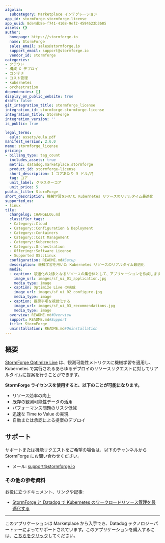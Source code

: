 ```yaml
---
algolia:
  subcategory: Marketplace インテグレーション
app_id: stormforge-stormforge-license
app_uuid: 8de4db8e-f741-4168-9ef2-4594623b3605
assets: {}
author:
  homepage: https://stormforge.io
  name: StormForge
  sales_email: sales@stormforge.io
  support_email: support@stormforge.io
  vendor_id: stormforge
categories:
- クラウド
- 構成 & デプロイ
- コンテナ
- コスト管理
- kubernetes
- orchestration
dependencies: []
display_on_public_website: true
draft: false
git_integration_title: stormforge_license
integration_id: stormforge-stormforge-license
integration_title: StormForge
integration_version: ''
is_public: true

legal_terms:
  eula: assets/eula.pdf
manifest_version: 2.0.0
name: stormforge_license
pricing:
- billing_type: tag_count
  includes_assets: true
  metric: datadog.marketplace.stormforge
  product_id: stormforge-license
  short_description: 1 コアあたり 5 ドル/月
  tag: コア
  unit_label: クラスターコア
  unit_price: 5
public_title: StormForge
short_description: 機械学習を用いた Kubernetes リソースのリアルタイム最適化
supported_os:
- linux
tile:
  changelog: CHANGELOG.md
  classifier_tags:
  - Category::Cloud
  - Category::Configuration & Deployment
  - Category::Containers
  - Category::Cost Management
  - Category::Kubernetes
  - Category::Orchestration
  - Offering::Software License
  - Supported OS::Linux
  configuration: README.md#Setup
  description: 機械学習を用いた Kubernetes リソースのリアルタイム最適化
  media:
  - caption: 最適化の対象となるリソースの集合体として、アプリケーションを作成します。
    image_url: images/sf_ui_01_application.jpg
    media_type: image
  - caption: Optimize Live の構成
    image_url: images/sf_ui_02_configure.jpg
    media_type: image
  - caption: 推奨事項を視覚化する
    image_url: images/sf_ui_03_recommendations.jpg
    media_type: image
  overview: README.md#Overview
  support: README.md#Support
  title: StormForge
  uninstallation: README.md#Uninstallation
---
```




## 概要

[StormForge Optimize Live][1] は、観測可能性メトリクスに機械学習を適用し、Kubernetes で実行されるあらゆるデプロイのリソースリクエストに対してリアルタイムに提案を行うことができます。


**StormForge ライセンスを使用すると、以下のことが可能になります。**
- リソース効率の向上
- 既存の観測可能性データの活用
- パフォーマンス問題のリスク低減
- 迅速な Time to Value の実現
- 自動または承認による提案のデプロイ


## サポート

サポートまたは機能リクエストをご希望の場合は、以下のチャンネルから StormForge にお問い合わせください。

- メール: [support@stormforge.io][4]

### その他の参考資料

お役に立つドキュメント、リンクや記事:

- [StormForge と Datadog で Kubernetes のワークロードリソース管理を最適化する][5]

[1]: https://www.stormforge.io/how-stormforge-optimize-live-works/
[2]: https://www.stormforge.io/try-free/
[3]: https://app.datadoghq.com/marketplace/integration/stormforge
[4]: mailto:support@stormforge.io
[5]: https://www.datadoghq.com/blog/optimize-kubernetes-stormforge-datadog/
---
このアプリケーションは Marketplace から入手でき、Datadog テクノロジーパートナーによってサポートされています。このアプリケーションを購入するには、<a href="https://app.datadoghq.com/marketplace/app/stormforge-stormforge-license" target="_blank">こちらをクリック</a>してください。
